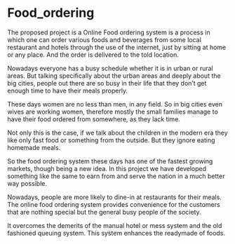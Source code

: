 # Food_ordering
The proposed project is a Online Food ordering system is a process in which one can order various foods and beverages from some local restaurant and hotels through the use of the internet, just by sitting at home or any place. And the order is delivered to the told location.

Nowadays everyone has a busy schedule whether it is in urban or rural areas. But talking specifically about the urban areas and deeply about the big cities, people out there are so busy in their life that they don’t get enough time to have their meals properly.

These days women are no less than men, in any field. So in big cities even wives are working women, therefore mostly the small families manage to have their food ordered from somewhere, as they lack time.

Not only this is the case, if we talk about the children in the modern era they like only fast food or something from the outside. But they ignore eating homemade meals.

So the food ordering system these days has one of the fastest growing markets, though being a new idea. In this project we have developed something like the same to earn from and serve the nation in a much better way possible.

Nowadays, people are more likely to dine-in at restaurants for their meals. The online food ordering system provides convenience for the customers that are nothing special but the general busy people of the society.


It overcomes the demerits of the manual hotel or mess system and the old fashioned queuing system. This system enhances the readymade of foods.
